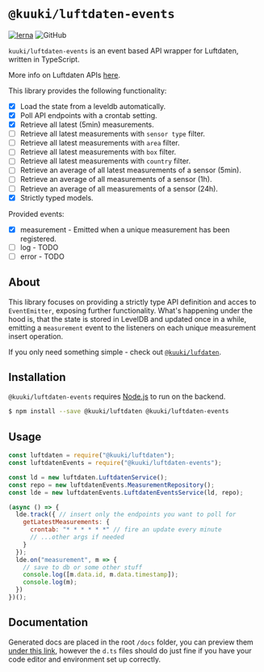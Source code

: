 # `@kuuki/luftdaten-events`
[![lerna](https://img.shields.io/badge/maintained%20with-lerna-cc00ff.svg)](https://lerna.js.org/)
![GitHub](https://img.shields.io/github/license/dacturne/kuuki)

`kuuki/luftdaten-events` is an event based API wrapper for Luftdaten, written in TypeScript.

More info on Luftdaten APIs [here](https://github.com/opendata-stuttgart/meta/wiki/APIs).

This library provides the following functionality:
- [x] Load the state from a leveldb automatically.
- [x] Poll API endpoints with a crontab setting.
- [x] Retrieve all latest (5min) measurements.
- [ ] Retrieve all latest measurements with `sensor type` filter.
- [ ] Retrieve all latest measurements with `area` filter.
- [ ] Retrieve all latest measurements with `box` filter.
- [ ] Retrieve all latest measurements with `country` filter.
- [ ] Retrieve an average of all latest measurements of a sensor (5min).
- [ ] Retrieve an average of all measurements of a sensor (1h).
- [ ] Retrieve an average of all measurements of a sensor (24h).
- [x] Strictly typed models.

Provided events:
- [x] measurement - Emitted when a unique measurement has been registered.
- [ ] log - TODO
- [ ] error - TODO

## About
This library focuses on providing a strictly type API definition and acces to `EventEmitter`, exposing further functionality. What's happening under the hood is, that the state is stored in LevelDB and updated once in a while, emitting a `measurement` event to the listeners on each unique measurement insert operation.

If you only need something simple - check out [`@kuuki/lufdaten`](https://https://github.com/Dacturne/kuuki/tree/master/packages/luftdaten).

## Installation
`@kuuki/luftdaten-events` requires [Node.js](https://nodejs.org/) to run on the backend.

```sh
$ npm install --save @kuuki/luftdaten @kuuki/luftdaten-events
```

## Usage
```javascript
const luftdaten = require("@kuuki/luftdaten");
const luftdatenEvents = require("@kuuki/luftdaten-events");

const ld = new luftdaten.LuftdatenService();
const repo = new luftdatenEvents.MeasurementRepository();
const lde = new luftdatenEvents.LuftdatenEventsService(ld, repo);

(async () => {
  lde.track({ // insert only the endpoints you want to poll for
    getLatestMeasurements: {
      crontab: "* * * * * *" // fire an update every minute
      // ...other args if needed
    }
  });
  lde.on("measurement", m => {
    // save to db or some other stuff
    console.log([m.data.id, m.data.timestamp]);
    console.log(m);
  })
})();
```

## Documentation
Generated docs are placed in the root `/docs` folder, you can preview them [under this link](https://dacturne.github.io/kuuki/luftdaten-events/), however the `d.ts` files should do just fine if you have your code editor and environment set up correctly.
